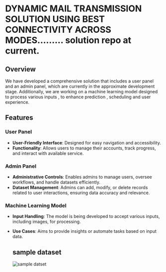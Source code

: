 #  DYNAMIC MAIL TRANSMISSION SOLUTION USING BEST CONNECTIVITY ACROSS MODES……… solution repo at current.
## Overview
We have developed a comprehensive solution that includes a user panel and an admin panel, which are currently in the approximate development stage. 
Additionally, we are working on a machine learning model designed to process various inputs , to enhance  prediction  , scheduling  and user experience.

## Features

### User Panel
- **User-Friendly Interface**: Designed for easy navigation and accessibility.
- **Functionality**: Allows users to manage their accounts, track progress, and interact with available service.

### Admin Panel
- **Administrative Controls**: Enables admins to manage users, oversee workflows, and handle datasets efficiently.
- **Dataset Management**: Admins can add, modify, or delete records related to user interactions, ensuring data accuracy and relevance.

### Machine Learning Model
- **Input Handling**: The model is being developed to accept various inputs, including images, for processing.
- **Use Cases**: Aims to provide insights or automate tasks based on input data.

  ## sample dataset
  ![sample datset](https://github.com/user-attachments/assets/9102fb01-0feb-4484-b453-5173a32618be)


